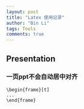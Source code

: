 ```yaml
---
layout: post
title: "Latex 使用记录"
author: "Bin Li"
tags: Tools
comments: true
---
```


## Presentation
### 一页ppt不会自动居中对齐
```
\begin{frame}[t]
...
\end{frame}
```

